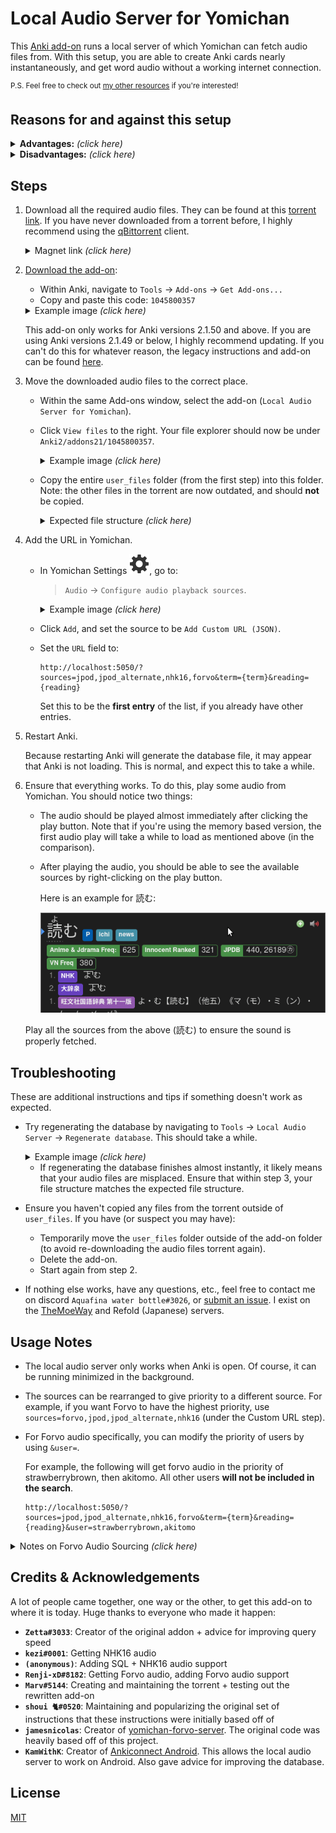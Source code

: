 
# Local Audio Server for Yomichan

This [Anki add-on](https://ankiweb.net/shared/info/1045800357)
runs a local server of which Yomichan can fetch audio files from.
With this setup, you are able to create Anki cards nearly instantaneously,
and get word audio without a working internet connection.

<sup>
P.S. Feel free to check out <a href="https://aquafina-water-bottle.github.io/jp-mining-note/jpresources/">my other resources</a> if you're interested!
</sup>

## Reasons for and against this setup

<details> <summary><b>Advantages:</b> <i>(click here)</i> </summary>

1. Most audio is gotten in **almost instantly**. Without the local audio server,
    fetching the audio can take anywhere from three seconds to a full minute
    (on particularly bad days).

    Most of the delay from Yomichan when creating cards is from fetching the audio.
    In other words, getting the audio is the main bottleneck of when creating Anki cards.
    This add-on removes the aforementioned bottleneck, meaning **you can make cards with virtually 0 delay**.

1. If you do not have internet access, you can still add audio to your cards.

</details>

<details> <summary><b>Disadvantages:</b> <i>(click here)</i> </summary>

1. This setup requires about **5GB of free space**.

1. It only has the coverage of JPod 101, NHK16 and select audio from Forvo
    (which is still about 99% coverage, from personal experience).
    To increase audio coverage, it would be ideal to also include an extra
    [Forvo audio source](https://learnjapanese.moe/yomichan/#bonus-adding-forvo-extra-audio-source).

</details>


## Steps

<!-- TODO uncomment when AnkiconnectAndroid release is close to being out as well
These instructions only work on the PC release of Anki.
If you wish to use this on AnkiDroid, see [here](https://github.com/KamWithK/AnkiconnectAndroid).
There is currently no way of using this on AnkiMobile.
-->

1. Download all the required audio files.
    They can be found at this [torrent link](https://nyaa.si/view/1625597).
    If you have never downloaded from a torrent before, I highly recommend using the
    [qBittorrent](https://www.qbittorrent.org/) client.

    <details> <summary>Magnet link <i>(click here)</i></summary>

        magnet:?xt=urn:btih:15f4557bc3e5464609bc1f9ac444db3611b97541&dn=Yomichan%20Japanese%20Local%20Audio%20-%20JapanesePod101%20%28JPod%29%2C%20NHK%2C%20Forvo%20Select%20Users&tr=http%3A%2F%2Fnyaa.tracker.wf%3A7777%2Fannounce&tr=udp%3A%2F%2Fopen.stealth.si%3A80%2Fannounce&tr=udp%3A%2F%2Ftracker.opentrackr.org%3A1337%2Fannounce&tr=udp%3A%2F%2Fexodus.desync.com%3A6969%2Fannounce&tr=udp%3A%2F%2Ftracker.torrent.eu.org%3A451%2Fannounce

    </details>

1. [Download the add-on](https://ankiweb.net/shared/info/1045800357):
    * Within Anki, navigate to `Tools` →  `Add-ons` →  `Get Add-ons...`
    * Copy and paste this code: `1045800357`

    <details> <summary>Example image <i>(click here)</i></summary>

    ![image](./img/addons_install.png)

    </details>

    This add-on only works for Anki versions 2.1.50 and above.
    If you are using Anki versions 2.1.49 or below, I highly recommend updating.
    If you can't do this for whatever reason, the legacy instructions and add-on can be found
    [here](https://github.com/Aquafina-water-bottle/local-audio-yomichan/tree/old).

1. Move the downloaded audio files to the correct place.
    * Within the same Add-ons window, select the add-on (`Local Audio Server for Yomichan`).
    * Click `View files` to the right. Your file explorer should now be under `Anki2/addons21/1045800357`.
        <details> <summary>Example image <i>(click here)</i></summary>

        ![image](./img/view_files.png)

        </details>
    * Copy the entire `user_files` folder (from the first step) into this folder.
      Note: the other files in the torrent are now outdated, and should **not** be copied.

        <details> <summary>Expected file structure <i>(click here)</i></summary>

            1045800357
            ├── db_utils.py
            ├── server.py
            ├── ...
            └── user_files
                ├── forvo_files
                │   ├── akitomo
                │   │   └── 目的.mp3
                │   ├── kaoring
                │   │   └── ...
                │   └── ...
                ├── jpod_alternate_files
                │   ├── よむ - 読む.mp3
                │   └── ...
                ├── jpod_files
                │   ├── よむ - 読む.mp3
                │   └── ...
                └── nhk16_files
                    ├── audio
                    │   ├── 20170616125910.aac
                    │   └── ...
                    └── entries.json

        </details>

1. Add the URL in Yomichan.
    * In Yomichan Settings ![image](./img/yomichan_cog.svg), go to:
      > `Audio` →  `Configure audio playback sources`.

        <details> <summary>Example image <i>(click here)</i></summary>

        ![image](./img/configre_audio_playback_sources.png)

        </details>

    * Click `Add`, and set the source to be `Add Custom URL (JSON)`.
    * Set the `URL` field to:
        ```
        http://localhost:5050/?sources=jpod,jpod_alternate,nhk16,forvo&term={term}&reading={reading}
        ```

        Set this to be the **first entry** of the list,
        if you already have other entries.


1. Restart Anki.

    Because restarting Anki will generate the database file,
    it may appear that Anki is not loading.
    This is normal, and expect this to take a while.

1. Ensure that everything works. To do this, play some audio from Yomichan.
    You should notice two things:

    - The audio should be played almost immediately after clicking the play button.
        Note that if you're using the memory based version,
        the first audio play will take a while to load as mentioned above (in the comparison).
    - After playing the audio, you should be able to see the available sources
        by right-clicking on the play button.

        Here is an example for 読む:

        ![image](./img/yomu.gif)

    Play all the sources from the above (読む) to ensure the sound is properly fetched.


## Troubleshooting
These are additional instructions and tips if something doesn't work as expected.

*   Try regenerating the database
    by navigating to `Tools` →  `Local Audio Server` →  `Regenerate database`.
    This should take a while.

    <details> <summary>Example image <i>(click here)</i></summary>

    ![image](./img/regen_database.png)

    </details>

    *   If regenerating the database finishes almost instantly,
        it likely means that your audio files are misplaced.
        Ensure that within step 3, your file structure matches the expected file structure.

*   Ensure you haven't copied any files from the torrent outside of `user_files`.
    If you have (or suspect you may have):
    * Temporarily move the `user_files` folder outside of the add-on folder (to avoid re-downloading the audio files torrent again).
    * Delete the add-on.
    * Start again from step 2.

*   If nothing else works, have any questions, etc., feel free to contact
    me on discord `Aquafina water bottle#3026`,
    or [submit an issue](https://github.com/Aquafina-water-bottle/local-audio-yomichan/issues).
    I exist on the [TheMoeWay](https://learnjapanese.moe/join/) and Refold (Japanese) servers.


## Usage Notes

* The local audio server only works when Anki is open. Of course, it can be running minimized in the background.

* The sources can be rearranged to give priority to a different source.
    For example, if you want Forvo to have the highest priority, use
    `sources=forvo,jpod,jpod_alternate,nhk16`
    (under the Custom URL step).

* For Forvo audio specifically, you can modify the priority of users by using `&user=`.

    For example, the following will get forvo audio in the priority of strawberrybrown, then akitomo. All other users **will not be included in the search**.
    ```
    http://localhost:5050/?sources=jpod,jpod_alternate,nhk16,forvo&term={term}&reading={reading}&user=strawberrybrown,akitomo
    ```

<details> <summary>Notes on Forvo Audio Sourcing <i>(click here)</i></summary>

* The following is a slightly edited quote from person who got the Forvo audio:

    > The files for now only includes audio files with an exact 1:1 mapping of a dictionary/Marv's JPDB frequency list term to the name of the file the user uploaded. Just because you don't get audio for an user it does not mean the user has no audio on Forvo. Just because you get audio it does not mean it actually matches the current word/reading. It is also not uncommon that people pronounce multiple readings in the same file.

    The full quote can be found at the bottom of [the legacy instructions](https://github.com/Aquafina-water-bottle/local-audio-yomichan/tree/old), under "Original Message for v09".

</details>


## Credits & Acknowledgements
A lot of people came together, one way or the other, to get this add-on to where it is today.
Huge thanks to everyone who made it happen:

* **`Zetta#3033`**: Creator of the original addon + advice for improving query speed
* **`kezi#0001`**: Getting NHK16 audio
* **`(anonymous)`**: Adding SQL + NHK16 audio support
* **`Renji-xD#8182`**: Getting Forvo audio, adding Forvo audio support
* **`Marv#5144`**: Creating and maintaining the torrent + testing out the rewritten add-on
* **`shoui 🐈#0520`**: Maintaining and popularizing the original set of instructions that these instructions were initially based off of
* **`jamesnicolas`**: Creator of [yomichan-forvo-server](https://github.com/jamesnicolas/yomichan-forvo-server). The original code was heavily based off of this project.
* **`KamWithK`**: Creator of [Ankiconnect Android](https://github.com/KamWithK/AnkiconnectAndroid). This allows the local audio server to work on Android. Also gave advice for improving the database.


## License
[MIT](https://github.com/Aquafina-water-bottle/local-audio-yomichan/blob/master/LICENSE)



